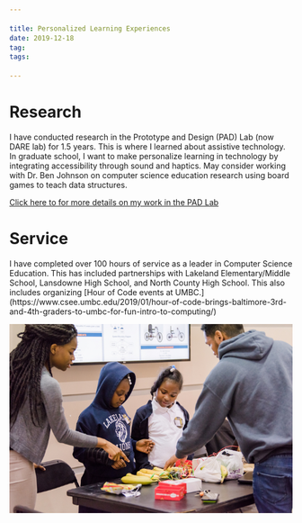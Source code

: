 ```yaml
---

title: Personalized Learning Experiences
date: 2019-12-18
tag:
tags:

---
```

<h1 style="color:Gold>Interdisciplinarity</h1>

I have a minor in Information Systems. The courses I have taken have a lot to do with management, business and analyzing a software system. This is important for personalized learning because when creating technology that focuses on personalizing learning, it is important to understand how the system currently works, finding the issues, and developing potential solutions. Through IS, I also learned that solutions are not “one-size fits-all”.

<h1 style="color:Gold>Research</h1>

I have conducted research in the Prototype and Design (PAD) Lab (now DARE lab) for 1.5 years. This is where I learned about assistive technology. In graduate school, I want to make personalize learning in technology by integrating accessibility through sound and haptics. May consider working with Dr. Ben Johnson on computer science education research using board games to teach data structures.

[Click here to for more details on my work in the PAD Lab ](https://www.fayoojo.com/project/sensebox/)

<h1 style="color:Gold>Entrepreneurship</h1>
I developed software at two, twelve-week internships at Texas Instruments. During my IT internship, I built a webpage that improved managers’ ability to track employee assignments. The following summer I was in Embedded Processing and I built a robot, TI RSLK MAX. My major project involved me creating software that automated testing when changes were detected.

![TI RSLK MAX](rslk.png)

<h1 style="color:#cd7f32>Global</h1>
TBD – Either German 100 or Music of the World. I applied for the Fulbright Research Abroad in Germany, and I plan to collaborate with people all around the world as a graduate student and beyond.

<h1 style="color:Gold>Service</h1>
I have completed over 100 hours of service as a leader in Computer Science Education. This has included partnerships with Lakeland Elementary/Middle School, Lansdowne High School, and North County High School. This also includes organizing [Hour of Code events at UMBC.](https://www.csee.umbc.edu/2019/01/hour-of-code-brings-baltimore-3rd-and-4th-graders-to-umbc-for-fun-intro-to-computing/)

![Volunteering](service.jpg)
